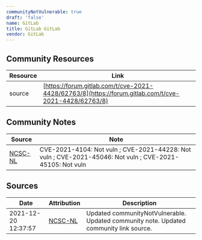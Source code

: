 ```yaml
---
communityNotVulnerable: true
draft: 'false'
name: GitLab
title: GitLab GitLab
vendor: GitLab
---
```



## Community Resources
| Resource | Link |
| --- | --- |
| source | [https://forum.gitlab.com/t/cve-2021-4428/62763/8](https://forum.gitlab.com/t/cve-2021-4428/62763/8) |

## Community Notes
| Source | Note |
| --- | --- |
| [NCSC-NL](https://github.com/NCSC-NL/log4shell/blob/main/software/README.md) | CVE-2021-4104: Not vuln ; CVE-2021-44228: Not vuln ; CVE-2021-45046: Not vuln ; CVE-2021-45105: Not vuln </ul> |

## Sources
| Date | Attribution | Description |
| --- | --- | --- |
| 2021-12-20 12:37:57 | [NCSC-NL](https://github.com/NCSC-NL/log4shell/blob/main/software/README.md) | Updated communityNotVulnerable. Updated community note. Updated community link source.  |
